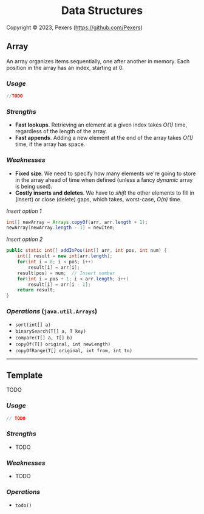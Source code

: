 <h1 align='center'>Data Structures</h1>

Copyright &copy; 2023, Pexers (https://github.com/Pexers)

## Array
An array organizes items sequentially, one after another in memory. Each position in the array has an index, starting at 0.

### _Usage_
```java
//TODO
```

### _Strengths_
- **Fast lookups**. Retrieving an element at a given index takes _O(1)_ time, regardless of the length of the array.
- **Fast appends**. Adding a new element at the end of the array takes _O(1)_ time, if the array has space.

### _Weaknesses_
- **Fixed size**. We need to specify how many elements we're going to store in the array ahead of time when defined (unless a fancy _dynamic_ array is being used).
- **Costly inserts and deletes**. We have to _shift_ the other elements to fill in (insert) or close (delete) gaps, which takes, worst-case, _O(n)_ time.

_Insert option 1_
```java 
int[] newArray = Arrays.copyOf(arr, arr.length + 1);
newArray[newArray.length - 1] = newItem;
```
_Insert option 2_
```java
public static int[] addInPos(int[] arr, int pos, int num) {
    int[] result = new int[arr.length];
    for(int i = 0; i < pos; i++)
        result[i] = arr[i];
    result[pos] = num;  // Insert number
    for(int i = pos + 1; i < arr.length; i++)
        result[i] = arr[i - 1];
    return result;
}
```
### _Operations_ (`java.util.Arrays`)
- `sort(int[] a)`
- `binarySearch(T[] a, T key)`
- `compare(T[] a, T[] b)`
- `copyOf(T[] original, int newLength)`
- `copyOfRange(T[] original, int from, int to)`

---
## Template
TODO

### _Usage_
```java
// TODO
```
### _Strengths_
- TODO

### _Weaknesses_
- TODO

### _Operations_
- `todo()`
